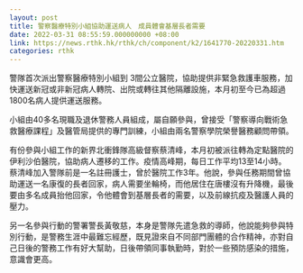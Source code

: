 ```yaml
---
layout: post
title: 警察醫療特別小組協助運送病人　成員體會基層長者需要
date: 2022-03-31 08:55:59.000000000 +08:00
link: https://news.rthk.hk/rthk/ch/component/k2/1641770-20220331.htm
categories: rthk
---
```


警隊首次派出警察醫療特別小組到 3間公立醫院，協助提供非緊急救護車服務，加快運送新冠或非新冠病人轉院、出院或轉往其他隔離設施，本月初至今已為超過1800名病人提供運送服務。

小組由40多名現職及退休警務人員組成，屬自願參與，曾接受「警察導向戰術急救醫療課程」及醫管局提供的專門訓練，小組由兩名警察學院榮譽醫務顧問帶領。

有份參與小組工作的新界北衝鋒隊高級督察蔡清峰，本月初被派往轉為定點醫院的伊利沙伯醫院，協助病人遷移的工作。疫情高峰期，每日工作平均13至14小時。蔡清峰加入警隊前是一名註冊護士，曾於醫院工作3年。他說，參與任務期間曾協助運送一名康復的長者回家，病人需要坐輪椅，而他居住在唐樓沒有升降機，最後要由多名成員抬他回家，令他體會到基層長者的需要，以及前線抗疫及醫護人員的壓力。 

另一名參與行動的警署警長黃敬慈，本身是警隊先遣急救的導師，他說能夠參與特別行動，是警務生涯中最難忘經歷，既見證來自不同部門團體的合作精神，亦對自己日後的警務工作有好大幫助，日後帶領同事執勤時，對於一些預防感染的措施，意識會更高。
